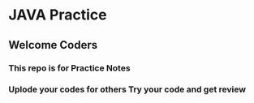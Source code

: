 # JAVA Practice
## Welcome Coders 

### This repo is for Practice Notes
### Uplode your codes for others Try your code and get review
